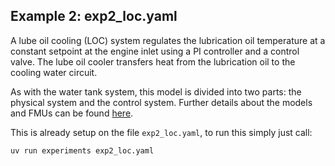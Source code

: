 ## Example 2: exp2_loc.yaml
A lube oil cooling (LOC) system regulates the lubrication oil temperature at a constant setpoint at the engine inlet using a PI controller and a control valve. The lube oil cooler transfers heat from the lubrication oil to the cooling water circuit.

As with the water tank system, this model is divided into two parts: the physical system and the control system. Further details about the models and FMUs can be found [here](https://github.com/Novia-RDI-Seafaring/fmu-library/tree/main/models/loc).

This is already setup on the file `exp2_loc.yaml`, to run this simply just call:

```
uv run experiments exp2_loc.yaml
```